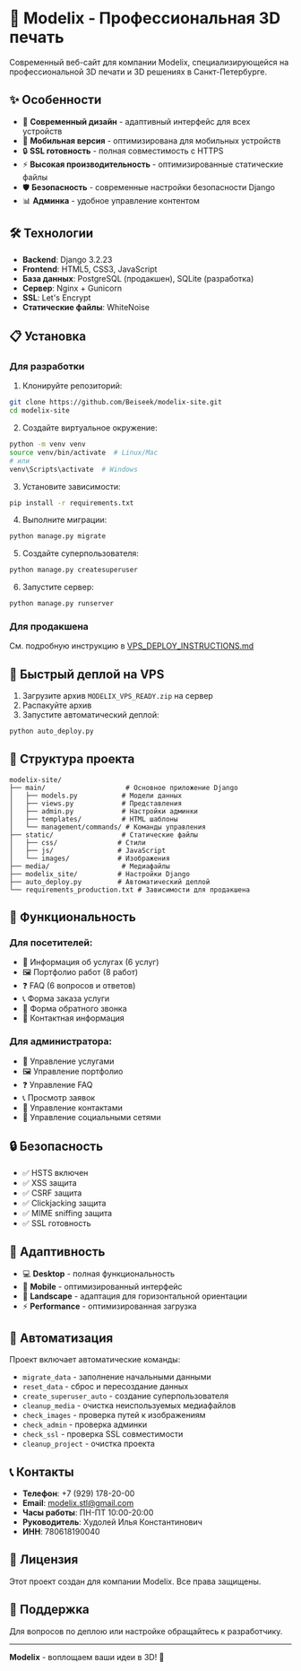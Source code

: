 # 🚀 Modelix - Профессиональная 3D печать

Современный веб-сайт для компании Modelix, специализирующейся на профессиональной 3D печати и 3D решениях в Санкт-Петербурге.

## ✨ Особенности

- 🎨 **Современный дизайн** - адаптивный интерфейс для всех устройств
- 📱 **Мобильная версия** - оптимизирована для мобильных устройств
- 🔒 **SSL готовность** - полная совместимость с HTTPS
- ⚡ **Высокая производительность** - оптимизированные статические файлы
- 🛡️ **Безопасность** - современные настройки безопасности Django
- 📊 **Админка** - удобное управление контентом

## 🛠️ Технологии

- **Backend**: Django 3.2.23
- **Frontend**: HTML5, CSS3, JavaScript
- **База данных**: PostgreSQL (продакшен), SQLite (разработка)
- **Сервер**: Nginx + Gunicorn
- **SSL**: Let's Encrypt
- **Статические файлы**: WhiteNoise

## 📋 Установка

### Для разработки

1. Клонируйте репозиторий:
```bash
git clone https://github.com/Beiseek/modelix-site.git
cd modelix-site
```

2. Создайте виртуальное окружение:
```bash
python -m venv venv
source venv/bin/activate  # Linux/Mac
# или
venv\Scripts\activate  # Windows
```

3. Установите зависимости:
```bash
pip install -r requirements.txt
```

4. Выполните миграции:
```bash
python manage.py migrate
```

5. Создайте суперпользователя:
```bash
python manage.py createsuperuser
```

6. Запустите сервер:
```bash
python manage.py runserver
```

### Для продакшена

См. подробную инструкцию в [VPS_DEPLOY_INSTRUCTIONS.md](VPS_DEPLOY_INSTRUCTIONS.md)

## 🚀 Быстрый деплой на VPS

1. Загрузите архив `MODELIX_VPS_READY.zip` на сервер
2. Распакуйте архив
3. Запустите автоматический деплой:
```bash
python auto_deploy.py
```

## 📁 Структура проекта

```
modelix-site/
├── main/                    # Основное приложение Django
│   ├── models.py           # Модели данных
│   ├── views.py            # Представления
│   ├── admin.py            # Настройки админки
│   ├── templates/          # HTML шаблоны
│   └── management/commands/ # Команды управления
├── static/                 # Статические файлы
│   ├── css/               # Стили
│   ├── js/                # JavaScript
│   └── images/            # Изображения
├── media/                  # Медиафайлы
├── modelix_site/          # Настройки Django
├── auto_deploy.py         # Автоматический деплой
└── requirements_production.txt # Зависимости для продакшена
```

## 🎯 Функциональность

### Для посетителей:
- 📄 Информация об услугах (6 услуг)
- 🖼️ Портфолио работ (8 работ)
- ❓ FAQ (6 вопросов и ответов)
- 📞 Форма заказа услуги
- 📱 Форма обратного звонка
- 📧 Контактная информация

### Для администратора:
- 🔧 Управление услугами
- 🖼️ Управление портфолио
- ❓ Управление FAQ
- 📞 Просмотр заявок
- 📧 Управление контактами
- 🔗 Управление социальными сетями

## 🔒 Безопасность

- ✅ HSTS включен
- ✅ XSS защита
- ✅ CSRF защита
- ✅ Clickjacking защита
- ✅ MIME sniffing защита
- ✅ SSL готовность

## 📱 Адаптивность

- 💻 **Desktop** - полная функциональность
- 📱 **Mobile** - оптимизированный интерфейс
- 🔄 **Landscape** - адаптация для горизонтальной ориентации
- ⚡ **Performance** - оптимизированная загрузка

## 🚀 Автоматизация

Проект включает автоматические команды:
- `migrate_data` - заполнение начальными данными
- `reset_data` - сброс и пересоздание данных
- `create_superuser_auto` - создание суперпользователя
- `cleanup_media` - очистка неиспользуемых медиафайлов
- `check_images` - проверка путей к изображениям
- `check_admin` - проверка админки
- `check_ssl` - проверка SSL совместимости
- `cleanup_project` - очистка проекта

## 📞 Контакты

- **Телефон**: +7 (929) 178-20-00
- **Email**: modelix.stl@gmail.com
- **Часы работы**: ПН-ПТ 10:00-20:00
- **Руководитель**: Худолей Илья Константинович
- **ИНН**: 780618190040

## 📄 Лицензия

Этот проект создан для компании Modelix. Все права защищены.

## 🤝 Поддержка

Для вопросов по деплою или настройке обращайтесь к разработчику.

---

**Modelix** - воплощаем ваши идеи в 3D! 🚀